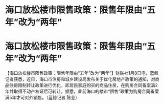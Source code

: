# 海口放松楼市限售政策：限售年限由“五年”改为“两年”

# 海口放松楼市限售政策：限售年限由“五年”改为“两年”

【海口放松楼市限售政策：限售年限由“五年”改为“两年”】财联社1月8日电，蓝鲸记者获悉，近日，海口市住房和城乡建设局发布关于优化房地产政策的通知，对商品住房限制转让政策进行优化，即居民家庭购买的商品住房，在购房合同备案满2年并取得不动产权证后可转让。据悉，此前海口的楼市“限售”政策为购房合同备案满5年才可对外销售。（蓝鲸记者
陈业）


